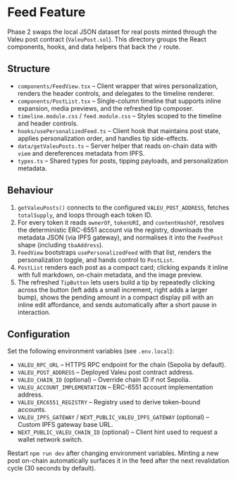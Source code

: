 # Feed Feature

Phase 2 swaps the local JSON dataset for real posts minted through the Valeu post contract (`ValeuPost.sol`). This directory groups the React components, hooks, and data helpers that back the `/` route.

## Structure

- `components/FeedView.tsx` – Client wrapper that wires personalization, renders the header controls, and delegates to the timeline renderer.
- `components/PostList.tsx` – Single-column timeline that supports inline expansion, media previews, and the refreshed tip composer.
- `timeline.module.css` / `feed.module.css` – Styles scoped to the timeline and header controls.
- `hooks/usePersonalizedFeed.ts` – Client hook that maintains post state, applies personalization order, and handles tip side-effects.
- `data/getValeuPosts.ts` – Server helper that reads on-chain data with `viem` and dereferences metadata from IPFS.
- `types.ts` – Shared types for posts, tipping payloads, and personalization metadata.

## Behaviour

1. `getValeuPosts()` connects to the configured `VALEU_POST_ADDRESS`, fetches `totalSupply`, and loops through each token ID.
2. For every token it reads `ownerOf`, `tokenURI`, and `contentHashOf`, resolves the deterministic ERC-6551 account via the registry, downloads the metadata JSON (via IPFS gateway), and normalises it into the `FeedPost` shape (including `tbaAddress`).
3. `FeedView` bootstraps `usePersonalizedFeed` with that list, renders the personalization toggle, and hands control to `PostList`.
4. `PostList` renders each post as a compact card; clicking expands it inline with full markdown, on-chain metadata, and the image preview.
5. The refreshed `TipButton` lets users build a tip by repeatedly clicking across the button (left adds a small increment, right adds a larger bump), shows the pending amount in a compact display pill with an inline edit affordance, and sends automatically after a short pause in interaction.

## Configuration

Set the following environment variables (see `.env.local`):

- `VALEU_RPC_URL` – HTTPS RPC endpoint for the chain (Sepolia by default).
- `VALEU_POST_ADDRESS` – Deployed Valeu post contract address.
- `VALEU_CHAIN_ID` (optional) – Override chain ID if not Sepolia.
- `VALEU_ACCOUNT_IMPLEMENTATION` – ERC-6551 account implementation address.
- `VALEU_ERC6551_REGISTRY` – Registry used to derive token-bound accounts.
- `VALEU_IPFS_GATEWAY` / `NEXT_PUBLIC_VALEU_IPFS_GATEWAY` (optional) – Custom IPFS gateway base URL.
- `NEXT_PUBLIC_VALEU_CHAIN_ID` (optional) – Client hint used to request a wallet network switch.

Restart `npm run dev` after changing environment variables. Minting a new post on-chain automatically surfaces it in the feed after the next revalidation cycle (30 seconds by default).
